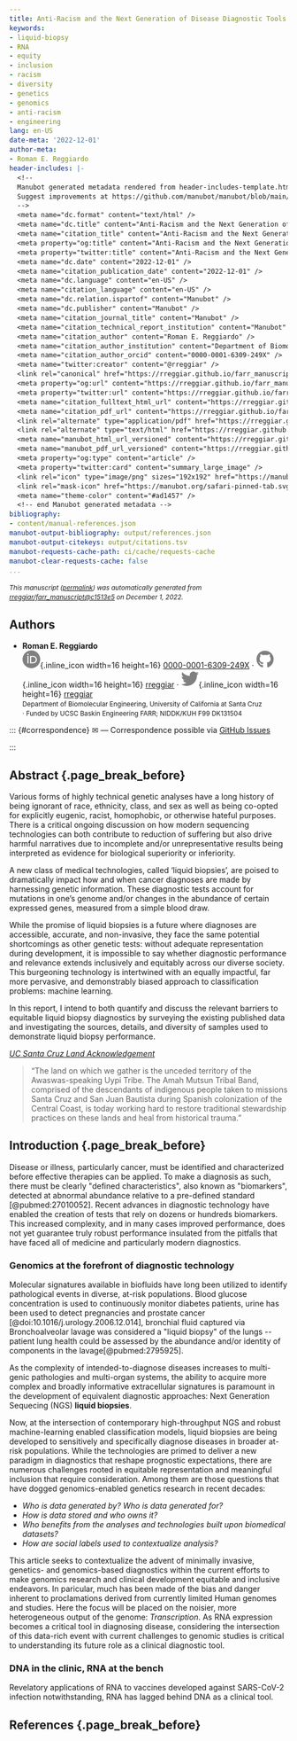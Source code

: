 ```yaml
---
title: Anti-Racism and the Next Generation of Disease Diagnostic Tools
keywords:
- liquid-biopsy
- RNA
- equity
- inclusion
- racism
- diversity
- genetics
- genomics
- anti-racism
- engineering
lang: en-US
date-meta: '2022-12-01'
author-meta:
- Roman E. Reggiardo
header-includes: |-
  <!--
  Manubot generated metadata rendered from header-includes-template.html.
  Suggest improvements at https://github.com/manubot/manubot/blob/main/manubot/process/header-includes-template.html
  -->
  <meta name="dc.format" content="text/html" />
  <meta name="dc.title" content="Anti-Racism and the Next Generation of Disease Diagnostic Tools" />
  <meta name="citation_title" content="Anti-Racism and the Next Generation of Disease Diagnostic Tools" />
  <meta property="og:title" content="Anti-Racism and the Next Generation of Disease Diagnostic Tools" />
  <meta property="twitter:title" content="Anti-Racism and the Next Generation of Disease Diagnostic Tools" />
  <meta name="dc.date" content="2022-12-01" />
  <meta name="citation_publication_date" content="2022-12-01" />
  <meta name="dc.language" content="en-US" />
  <meta name="citation_language" content="en-US" />
  <meta name="dc.relation.ispartof" content="Manubot" />
  <meta name="dc.publisher" content="Manubot" />
  <meta name="citation_journal_title" content="Manubot" />
  <meta name="citation_technical_report_institution" content="Manubot" />
  <meta name="citation_author" content="Roman E. Reggiardo" />
  <meta name="citation_author_institution" content="Department of Biomolecular Engineering, University of California at Santa Cruz" />
  <meta name="citation_author_orcid" content="0000-0001-6309-249X" />
  <meta name="twitter:creator" content="@rreggiar" />
  <link rel="canonical" href="https://rreggiar.github.io/farr_manuscript/" />
  <meta property="og:url" content="https://rreggiar.github.io/farr_manuscript/" />
  <meta property="twitter:url" content="https://rreggiar.github.io/farr_manuscript/" />
  <meta name="citation_fulltext_html_url" content="https://rreggiar.github.io/farr_manuscript/" />
  <meta name="citation_pdf_url" content="https://rreggiar.github.io/farr_manuscript/manuscript.pdf" />
  <link rel="alternate" type="application/pdf" href="https://rreggiar.github.io/farr_manuscript/manuscript.pdf" />
  <link rel="alternate" type="text/html" href="https://rreggiar.github.io/farr_manuscript/v/c1513e5ee60646dd32485b39212ea8c3c6aa49f0/" />
  <meta name="manubot_html_url_versioned" content="https://rreggiar.github.io/farr_manuscript/v/c1513e5ee60646dd32485b39212ea8c3c6aa49f0/" />
  <meta name="manubot_pdf_url_versioned" content="https://rreggiar.github.io/farr_manuscript/v/c1513e5ee60646dd32485b39212ea8c3c6aa49f0/manuscript.pdf" />
  <meta property="og:type" content="article" />
  <meta property="twitter:card" content="summary_large_image" />
  <link rel="icon" type="image/png" sizes="192x192" href="https://manubot.org/favicon-192x192.png" />
  <link rel="mask-icon" href="https://manubot.org/safari-pinned-tab.svg" color="#ad1457" />
  <meta name="theme-color" content="#ad1457" />
  <!-- end Manubot generated metadata -->
bibliography:
- content/manual-references.json
manubot-output-bibliography: output/references.json
manubot-output-citekeys: output/citations.tsv
manubot-requests-cache-path: ci/cache/requests-cache
manubot-clear-requests-cache: false
...
```







<small><em>
This manuscript
([permalink](https://rreggiar.github.io/farr_manuscript/v/c1513e5ee60646dd32485b39212ea8c3c6aa49f0/))
was automatically generated
from [rreggiar/farr_manuscript@c1513e5](https://github.com/rreggiar/farr_manuscript/tree/c1513e5ee60646dd32485b39212ea8c3c6aa49f0)
on December 1, 2022.
</em></small>

## Authors



+ **Roman E. Reggiardo**
  <br>
    ![ORCID icon](images/orcid.svg){.inline_icon width=16 height=16}
    [0000-0001-6309-249X](https://orcid.org/0000-0001-6309-249X)
    · ![GitHub icon](images/github.svg){.inline_icon width=16 height=16}
    [rreggiar](https://github.com/rreggiar)
    · ![Twitter icon](images/twitter.svg){.inline_icon width=16 height=16}
    [rreggiar](https://twitter.com/rreggiar)<br>
  <small>
     Department of Biomolecular Engineering, University of California at Santa Cruz<br>
     · Funded by UCSC Baskin Engineering FARR; NIDDK/KUH F99 DK131504
  </small>


::: {#correspondence}
✉ — Correspondence possible via [GitHub Issues](https://github.com/rreggiar/farr_manuscript/issues)

:::


## Abstract {.page_break_before}

Various forms of highly technical genetic analyses have a long history of being ignorant of race, ethnicity, class, and sex as well as being co-opted for explicitly eugenic, racist, homophobic, or otherwise hateful purposes. 
There is a critical ongoing discussion on how modern sequencing technologies can both contribute to reduction of suffering but also drive harmful narratives due to incomplete and/or unrepresentative results being interpreted as evidence for biological superiority or inferiority. 

A new class of medical technologies, called ‘liquid biopsies’, are poised to dramatically impact how and when cancer diagnoses are made by harnessing genetic information. 
These diagnostic tests account for mutations in one’s genome and/or changes in the abundance of certain expressed genes, measured from a simple blood draw. 

While the promise of liquid biopsies is a future where diagnoses are accessible, accurate, and non-invasive, they face the same potential shortcomings as other genetic tests: without adequate representation during development, it is impossible to say whether diagnostic performance and relevance extends inclusively and equitably across our diverse society. 
This burgeoning technology is intertwined with an equally impactful, far more pervasive, and demonstrably biased approach to classification problems: machine learning. 

In this report, I intend to both quantify and discuss the relevant barriers to equitable liquid biopsy diagnostics by surveying the existing published data and investigating the sources, details, and diversity of samples used to demonstrate liquid biopsy performance.

*<u>UC Santa Cruz Land Acknowledgement</u>*  
> “The land on which we gather is the unceded territory of the Awaswas-speaking Uypi Tribe. 
> The Amah Mutsun Tribal Band, comprised of the descendants of indigenous people taken to 
> missions Santa Cruz and San Juan Bautista during Spanish colonization of the Central Coast, 
> is today working hard to restore traditional stewardship practices on these lands and heal from historical trauma.”


## Introduction {.page_break_before}

Disease or illness, particularly cancer, must be identified and characterized before effective therapies can be applied. 
To make a diagnosis as such, there must be clearly "defined characteristics", also known as "biomarkers", detected at abnormal abundance relative to a pre-defined standard [@pubmed:27010052]. 
Recent advances in diagnostic technology have enabled the creation of tests that rely on dozens or hundreds biomarkers.
This increased complexity, and in many cases improved performance, does not yet guarantee truly robust performance insulated from the pitfalls that have faced all of medicine and particularly modern diagnostics. 

### Genomics at the forefront of diagnostic technology

Molecular signatures available in biofluids have long been utilized to identify pathological events in diverse, at-risk populations.
Blood glucose concentration is used to continuously monitor diabetes patients, urine has been used to detect pregnancies and prostate cancer [@doi:10.1016/j.urology.2006.12.014], bronchial fluid captured via Bronchoalveolar lavage was considered a "liquid biopsy" of the lungs -- patient lung health could be assessed by the abundance and/or identity of components in the lavage[@pubmed:2795925].



As the complexity of intended-to-diagnose diseases increases to multi-genic pathologies and multi-organ systems, the ability to acquire more complex and broadly informative extracellular signatures is paramount in the development of equivalent diagnostic approaches: Next Generation Sequecing (NGS) **liquid biopsies**.

Now, at the intersection of contemporary high-throughput NGS and robust machine-learning enabled classification models, liquid biopsies are being developed to sensitively and specifically diagnose diseases in broader at-risk populations. 
While the technologies are primed to deliver a new paradigm in diagnostics that reshape prognostic expectations, there are numerous challenges rooted in equitable representation and meaningful inclusion that require consideration. 
Among them are those questions that have dogged genomics-enabled genetics research in recent decades:

- *Who is data generated by? Who is data generated for?*  
- *How is data stored and who owns it?*  
- *Who benefits from the analyses and technologies built upon biomedical datasets?*  
- *How are social labels used to contextualize analysis?*  

This article seeks to contextualize the advent of minimally invasive, genetics- and genomics-based diagnostics within the current efforts to make genomics research and clinical development equitable and inclusive endeavors. 
In paricular, much has been made of the bias and danger inherent to proclamations derived from currently limited Human genomes and studies. 
Here the focus will be placed on the noisier, more heterogeneous output of the genome: *Transcription*.
As RNA expression becomes a critical tool in diagnosing disease, considering the intersection of this data-rich event with current challenges to genomic studies is critical to understanding its future role as a clinical diagnostic tool.

### DNA in the clinic, RNA at the bench

Revelatory applications of RNA to vaccines developed against SARS-CoV-2 infection notwithstanding, RNA has lagged behind DNA as a clinical tool.





















## References {.page_break_before}

<!-- Explicitly insert bibliography here -->
<div id="refs"></div>
